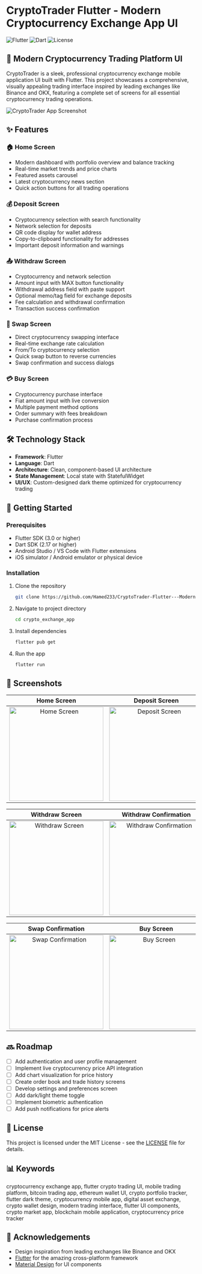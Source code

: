 # CryptoTrader Flutter - Modern Cryptocurrency Exchange App UI

![Flutter](https://img.shields.io/badge/Flutter-3.0+-blue.svg)
![Dart](https://img.shields.io/badge/Dart-2.17+-blue.svg)
![License](https://img.shields.io/badge/license-MIT-green.svg)

## 📱 Modern Cryptocurrency Trading Platform UI

CryptoTrader is a sleek, professional cryptocurrency exchange mobile application UI built with Flutter. This project showcases a comprehensive, visually appealing trading interface inspired by leading exchanges like Binance and OKX, featuring a complete set of screens for all essential cryptocurrency trading operations.

![CryptoTrader App Screenshot](screenshots/Screenshot_1749384919.png)

## ✨ Features

### 🏠 Home Screen
- Modern dashboard with portfolio overview and balance tracking
- Real-time market trends and price charts
- Featured assets carousel
- Latest cryptocurrency news section
- Quick action buttons for all trading operations

### 💰 Deposit Screen
- Cryptocurrency selection with search functionality
- Network selection for deposits 
- QR code display for wallet address
- Copy-to-clipboard functionality for addresses
- Important deposit information and warnings

### 📤 Withdraw Screen
- Cryptocurrency and network selection
- Amount input with MAX button functionality
- Withdrawal address field with paste support
- Optional memo/tag field for exchange deposits
- Fee calculation and withdrawal confirmation
- Transaction success confirmation

### 💱 Swap Screen
- Direct cryptocurrency swapping interface
- Real-time exchange rate calculation
- From/To cryptocurrency selection
- Quick swap button to reverse currencies
- Swap confirmation and success dialogs

### 💳 Buy Screen
- Cryptocurrency purchase interface
- Fiat amount input with live conversion
- Multiple payment method options
- Order summary with fees breakdown
- Purchase confirmation process

## 🛠️ Technology Stack

- **Framework**: Flutter
- **Language**: Dart
- **Architecture**: Clean, component-based UI architecture
- **State Management**: Local state with StatefulWidget
- **UI/UX**: Custom-designed dark theme optimized for cryptocurrency trading

## 🚀 Getting Started

### Prerequisites

- Flutter SDK (3.0 or higher)
- Dart SDK (2.17 or higher)
- Android Studio / VS Code with Flutter extensions
- iOS simulator / Android emulator or physical device

### Installation

1. Clone the repository
   ```bash
   git clone https://github.com/Hamed233/CryptoTrader-Flutter---Modern-Cryptocurrency-Exchange-App-UI
   ```

2. Navigate to project directory
   ```bash
   cd crypto_exchange_app
   ```

3. Install dependencies
   ```bash
   flutter pub get
   ```

4. Run the app
   ```bash
   flutter run
   ```

## 📸 Screenshots

| Home Screen | Deposit Screen | Deposit QR |
|:---:|:---:|:---:|
| <img src="screenshots/Screenshot_1749384919.png" width="250" alt="Home Screen"> | <img src="screenshots/Screenshot_1749384925.png" width="250" alt="Deposit Screen"> | <img src="screenshots/Screenshot_1749384927.png" width="250" alt="Deposit QR Code"> |

| Withdraw Screen | Withdraw Confirmation | Swap Screen |
|:---:|:---:|:---:|
| <img src="screenshots/Screenshot_1749384930.png" width="250" alt="Withdraw Screen"> | <img src="screenshots/Screenshot_1749384932.png" width="250" alt="Withdraw Confirmation"> | <img src="screenshots/Screenshot_1749384936.png" width="250" alt="Swap Screen"> |

| Swap Confirmation | Buy Screen | Buy Confirmation |
|:---:|:---:|:---:|
| <img src="screenshots/Screenshot_1749384939.png" width="250" alt="Swap Confirmation"> | <img src="screenshots/Screenshot_1749384942.png" width="250" alt="Buy Screen"> | <img src="screenshots/Screenshot_1749384953.png" width="250" alt="Buy Confirmation"> |

## 🔜 Roadmap

- [ ] Add authentication and user profile management
- [ ] Implement live cryptocurrency price API integration
- [ ] Add chart visualization for price history
- [ ] Create order book and trade history screens
- [ ] Develop settings and preferences screen
- [ ] Add dark/light theme toggle
- [ ] Implement biometric authentication
- [ ] Add push notifications for price alerts

## 📄 License

This project is licensed under the MIT License - see the [LICENSE](LICENSE) file for details.

## 📊 Keywords

cryptocurrency exchange app, flutter crypto trading UI, mobile trading platform, bitcoin trading app, ethereum wallet UI, crypto portfolio tracker, flutter dark theme, cryptocurrency mobile app, digital asset exchange, crypto wallet design, modern trading interface, flutter UI components, crypto market app, blockchain mobile application, cryptocurrency price tracker

## 🙏 Acknowledgements

- Design inspiration from leading exchanges like Binance and OKX
- [Flutter](https://flutter.dev/) for the amazing cross-platform framework
- [Material Design](https://material.io/) for UI components
